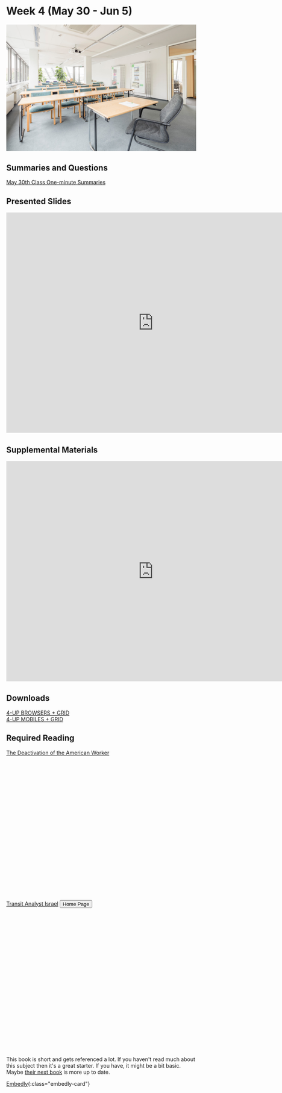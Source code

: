# Week 4 (May 30 - Jun 5)

![Wireframe](assets/img/m-monk-E813FON0wDQ-unsplash.jpg ':class=banner-image')

## Summaries and Questions  
[May 30th Class One-minute Summaries](https://someurl.com)

## Presented Slides  
<div class="video-container"><iframe src="https://docs.google.com/presentation/d/e/2PACX-1vRnnRFelgw1ksq_p8Eryg3dnyLCRRLPf5fBgdwdv9p-tCIwcxqWvzDGrGbjxGHL7HqEJVpmV26ntk3a/embed?start=false&loop=false&delayms=3000" frameborder="0" width=780" height="585" allowfullscreen="true" mozallowfullscreen="true" webkitallowfullscreen="true"></iframe></div>

## Supplemental Materials  
<div class="video-container"><iframe width="780" height="585" src="https://www.youtube.com/embed/MwidSAlbEB8" frameborder="0" allow="accelerometer; autoplay; encrypted-media; gyroscope; picture-in-picture" allowfullscreen></iframe></div>

## Downloads
[4-UP BROWSERS + GRID](https://someurl.toafile)  
[4-UP MOBILES + GRID](https://someurl.toafile)  

## Required Reading 
<div class="embed-card" style="width: 400px; height: 400px;">
            <a class="embedly-card" data-card-controls="0" href="http://www.theawl.com/2016/02/the-deactivation-of-the-american-worker">The Deactivation of the American Worker</a>
</div>

<div class="embed-card" style="width: 400px; height: 400px;">
            <a class="embedly-card" data-card-controls="0" href="https://s3.eu-central-1.amazonaws.com/transitanalystisrael-current/indexe.html">Transit Analyst Israel</a>
            <button class="embed-button" type="button" onclick="location.href='https://deangodfree.github.io/'">Home Page</button>
 </div>
 
 This book is short and gets referenced a lot. If you haven't read much about this subject then it's a great starter. If you have, it might be a bit basic. Maybe [their next book](http://amzn.to/1TZ6q09) is more up to date.
 
 [Embedly](https://twitter.com/internetofshit/status/707233730486734848?s=09){:class="embedly-card"}

<script async src="//cdn.embedly.com/widgets/platform.js" charset="UTF-8"></script>
